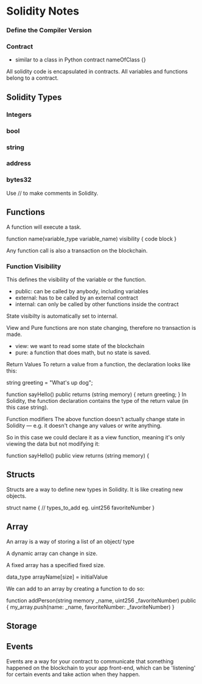 # Solidity Notes

### Define the Compiler Version

### Contract

- similar to a class in Python
  contract nameOfClass {}

All solidity code is encapsulated in contracts. All variables and functions belong to a contract.

## Solidity Types

### Integers

### bool

### string

### address

### bytes32

Use // to make comments in Solidity.

## Functions

A function will execute a task.

function name(variable_type variable_name) visibility {
code block
}

Any function call is also a transaction on the blockchain.

### Function Visibility

This defines the visibility of the variable or the function.

- public: can be called by anybody, including variables
- external: has to be called by an external contract
- internal: can only be called by other functions inside the contract

State visibilty is automatically set to internal.

View and Pure functions are non state changing, therefore no transaction is made.

- view: we want to read some state of the blockchain
- pure: a function that does math, but no state is saved.

Return Values
To return a value from a function, the declaration looks like this:

string greeting = "What's up dog";

function sayHello() public returns (string memory) {
return greeting;
}
In Solidity, the function declaration contains the type of the return value (in this case string).

Function modifiers
The above function doesn't actually change state in Solidity — e.g. it doesn't change any values or write anything.

So in this case we could declare it as a view function, meaning it's only viewing the data but not modifying it:

function sayHello() public view returns (string memory) {

## Structs

Structs are a way to define new types in Solidity. It is like creating new objects.

struct name {
// types_to_add
eg. uint256 favoriteNumber
}

## Array

An array is a way of storing a list of an object/ type

A dynamic array can change in size.

A fixed array has a specified fixed size.

data_type arrayName[size] = initialValue

We can add to an array by creating a function to do so:

function addPerson(string memory \_name, uint256 \_favoriteNumber) public {
my_array.push(name: \_name, favoriteNumber: \_favoriteNumber)
}

## Storage

## Events

Events are a way for your contract to communicate that something happened on the blockchain to your app front-end, which can be 'listening' for certain events and take action when they happen.
